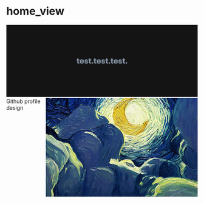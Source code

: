 # home_view

![Header Image](https://github.com/parthin-reeja/home_view/blob/main/banner.png)
<img align="right" alt="Coding" width="400" src="https://github.com/parthin-reeja/home_view/blob/main/sky.gif">
Github profile design
